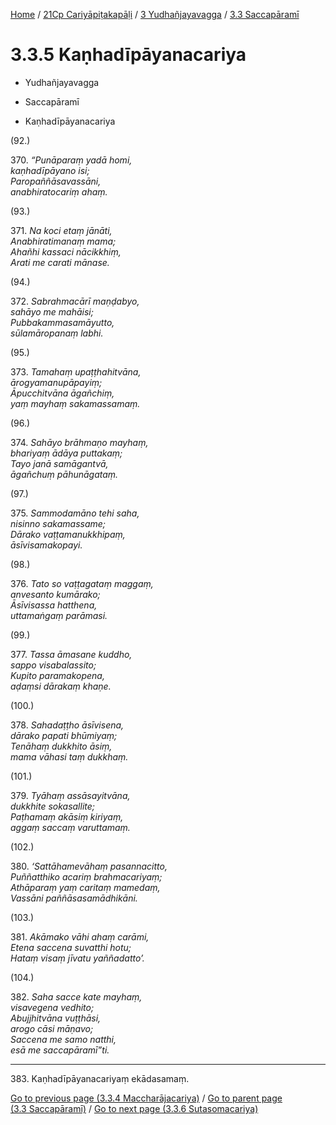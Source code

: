 
[Home](/) / [21Cp Cariyāpiṭakapāḷi](../../../21Cp.md) / [3 Yudhañjayavagga](../../3.md) / [3.3 Saccapāramī](../3.3.md)

# 3.3.5 Kaṇhadīpāyanacariya

* Yudhañjayavagga

* Saccapāramī

* Kaṇhadīpāyanacariya

(92.)

370\. _“Punāparaṃ yadā homi,_  
_kaṇhadīpāyano isi;_  
_Paropaññāsavassāni,_  
_anabhiratocariṃ ahaṃ._  


(93.)

371\. _Na koci etaṃ jānāti,_  
_Anabhiratimanaṃ mama;_  
_Ahañhi kassaci nācikkhiṃ,_  
_Arati me carati mānase._  


(94.)

372\. _Sabrahmacārī maṇḍabyo,_  
_sahāyo me mahāisi;_  
_Pubbakammasamāyutto,_  
_sūlamāropanaṃ labhi._  


(95.)

373\. _Tamahaṃ upaṭṭhahitvāna,_  
_ārogyamanupāpayiṃ;_  
_Āpucchitvāna āgañchiṃ,_  
_yaṃ mayhaṃ sakamassamaṃ._  


(96.)

374\. _Sahāyo brāhmaṇo mayhaṃ,_  
_bhariyaṃ ādāya puttakaṃ;_  
_Tayo janā samāgantvā,_  
_āgañchuṃ pāhunāgataṃ._  


(97.)

375\. _Sammodamāno tehi saha,_  
_nisinno sakamassame;_  
_Dārako vaṭṭamanukkhipaṃ,_  
_āsīvisamakopayi._  


(98.)

376\. _Tato so vaṭṭagataṃ maggaṃ,_  
_anvesanto kumārako;_  
_Āsīvisassa hatthena,_  
_uttamaṅgaṃ parāmasi._  


(99.)

377\. _Tassa āmasane kuddho,_  
_sappo visabalassito;_  
_Kupito paramakopena,_  
_aḍaṃsi dārakaṃ khaṇe._  


(100.)

378\. _Sahadaṭṭho āsīvisena,_  
_dārako papati bhūmiyaṃ;_  
_Tenāhaṃ dukkhito āsiṃ,_  
_mama vāhasi taṃ dukkhaṃ._  


(101.)

379\. _Tyāhaṃ assāsayitvāna,_  
_dukkhite sokasallite;_  
_Paṭhamaṃ akāsiṃ kiriyaṃ,_  
_aggaṃ saccaṃ varuttamaṃ._  


(102.)

380\. _‘Sattāhamevāhaṃ pasannacitto,_  
_Puññatthiko acariṃ brahmacariyaṃ;_  
_Athāparaṃ yaṃ caritaṃ mamedaṃ,_  
_Vassāni paññāsasamādhikāni._  


(103.)

381\. _Akāmako vāhi ahaṃ carāmi,_  
_Etena saccena suvatthi hotu;_  
_Hataṃ visaṃ jīvatu yaññadatto’._  


(104.)

382\. _Saha sacce kate mayhaṃ,_  
_visavegena vedhito;_  
_Abujjhitvāna vuṭṭhāsi,_  
_arogo cāsi māṇavo;_  
_Saccena me samo natthi,_  
_esā me saccapāramī”ti._  


---

383\. Kaṇhadīpāyanacariyaṃ ekādasamaṃ.



[Go to previous page (3.3.4 Maccharājacariya)](3.3.4.md) / [Go to parent page (3.3 Saccapāramī)](../3.3.md) / [Go to next page (3.3.6 Sutasomacariya)](3.3.6.md)


